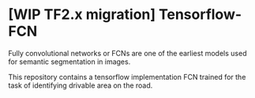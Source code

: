 

# [WIP TF2.x migration] Tensorflow-FCN
Fully convolutional networks or FCNs are one of the earliest models used for semantic segmentation in images.

This repository contains a tensorflow implementation FCN trained for the task of identifying drivable area on the road.
